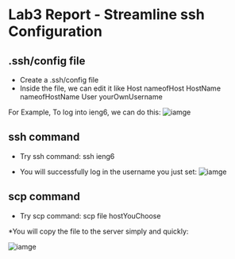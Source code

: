 # Lab3 Report - Streamline ssh Configuration

## .ssh/config file
* Create a .ssh/config file
* Inside the file, we can edit it like
   Host nameofHost
       HostName nameofHostName
       User yourOwnUsername
       
For Example, To log into ieng6, we can do this:
![iamge](https://user-images.githubusercontent.com/97651152/153691924-2f981291-83a0-480f-8f7b-fc4800770cae.png)


## ssh command
* Try ssh command:
ssh ieng6

* You will successfully log in the username you just set:
![iamge](https://user-images.githubusercontent.com/97651152/153691933-1f00d044-038a-42f6-8bea-306b4f522c98.png)

## scp command
* Try scp command:
scp file hostYouChoose

*You will copy the file to the server simply and quickly:

![iamge](https://user-images.githubusercontent.com/97651152/153691911-f4a2e805-97df-4aff-a396-51b115530602.png)


